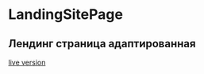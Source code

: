 # LandingSitePage
## Лендинг страница адаптированная 
[live version ](https://alexseyweb.github.io/LandingSitePage/)
